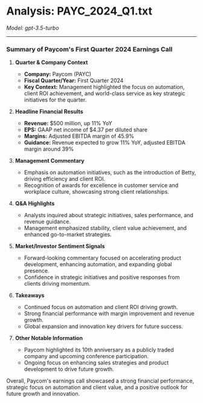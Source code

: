 # Analysis: PAYC_2024_Q1.txt

*Model: gpt-3.5-turbo*

---

### Summary of Paycom's First Quarter 2024 Earnings Call

1. **Quarter & Company Context**
   - **Company:** Paycom (PAYC)
   - **Fiscal Quarter/Year:** First Quarter 2024
   - **Key Context:** Management highlighted the focus on automation, client ROI achievement, and world-class service as key strategic initiatives for the quarter.

2. **Headline Financial Results**
   - **Revenue:** $500 million, up 11% YoY
   - **EPS:** GAAP net income of $4.37 per diluted share
   - **Margins:** Adjusted EBITDA margin of 45.9%
   - **Guidance:** Revenue expected to grow 11% YoY, adjusted EBITDA margin around 39%

3. **Management Commentary**
   - Emphasis on automation initiatives, such as the introduction of Betty, driving efficiency and client ROI.
   - Recognition of awards for excellence in customer service and workplace culture, showcasing strong client relationships.

4. **Q&A Highlights**
   - Analysts inquired about strategic initiatives, sales performance, and revenue guidance.
   - Management emphasized stability, client value achievement, and enhanced go-to-market strategies.

5. **Market/Investor Sentiment Signals**
   - Forward-looking commentary focused on accelerating product development, enhancing automation, and expanding global presence.
   - Confidence in strategic initiatives and positive responses from clients driving momentum.

6. **Takeaways**
   - Continued focus on automation and client ROI driving growth.
   - Strong financial performance with margin improvement and revenue growth.
   - Global expansion and innovation key drivers for future success.

7. **Other Notable Information**
   - Paycom highlighted its 10th anniversary as a publicly traded company and upcoming conference participation.
   - Ongoing focus on enhancing sales strategies and product development to drive future growth.

Overall, Paycom's earnings call showcased a strong financial performance, strategic focus on automation and client value, and a positive outlook for future growth and innovation.